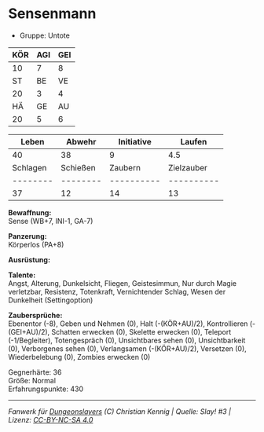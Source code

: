 # Sensenmann  
- Gruppe: Untote  

| KÖR | AGI | GEI |  
| --- | --- | --- |  
| 10  | 7   | 8   |
| ST  | BE  | VE  |  
| 20  | 3   | 4   |
| HÄ  | GE  | AU  |  
| 20  | 5   | 6   |


| Leben    | Abwehr   | Initiative | Laufen     |
| -------- | -------- | ---------- | ---------- |
| 40       | 38       | 9          | 4.5        |
| Schlagen | Schießen | Zaubern    | Zielzauber |
| -------- | -------- | ---------- | ---------- |
| 37       | 12       | 14         | 13         |

**Bewaffnung:**  
Sense (WB+7, INI-1, GA-7)

**Panzerung:**  
Körperlos (PA+8)

**Ausrüstung:**  


**Talente:**  
Angst, Alterung, Dunkelsicht, Fliegen, Geistesimmun, Nur durch Magie verletzbar, Resistenz, Totenkraft, Vernichtender Schlag, Wesen der Dunkelheit (Settingoption)

**Zaubersprüche:**  
Ebenentor (-8), Geben und Nehmen (0), Halt (-(KÖR+AU)/2), Kontrollieren (-(GEI+AU)/2), Schatten erwecken (0), Skelette erwecken (0), Teleport (-1/Begleiter), Totengespräch (0), Unsichtbares sehen (0), Unsichtbarkeit (0), Verborgenes sehen (0), Verlangsamen (-(KÖR+AU)/2), Versetzen (0), Wiederbelebung (0), Zombies erwecken (0)

Gegnerhärte: 36  
Größe: Normal  
Erfahrungspunkte: 430  



___
*Fanwerk für [Dungeonslayers](https://www.dungeonslayers.net/) (C) Christian Kennig | Quelle: Slay! #3 | Lizenz: [CC-BY-NC-SA 4.0](https://creativecommons.org/licenses/by-nc-sa/4.0/deed.de)*